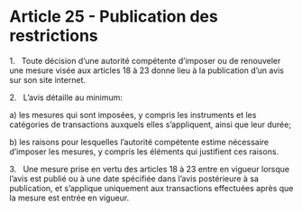 # Article 25 - Publication des restrictions


1.   Toute décision d’une autorité compétente d’imposer ou de renouveler une mesure visée aux articles 18 à 23 donne lieu à la publication d’un avis sur son site internet.

2.   L’avis détaille au minimum:

a) les mesures qui sont imposées, y compris les instruments et les catégories de transactions auxquels elles s’appliquent, ainsi que leur durée;

b) les raisons pour lesquelles l’autorité compétente estime nécessaire d’imposer les mesures, y compris les éléments qui justifient ces raisons.

3.   Une mesure prise en vertu des articles 18 à 23 entre en vigueur lorsque l’avis est publié ou à une date spécifiée dans l’avis postérieure à sa publication, et s’applique uniquement aux transactions effectuées après que la mesure est entrée en vigueur.
